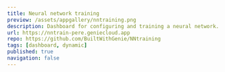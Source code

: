 ```yaml
---
title: Neural network training
preview: /assets/appgallery/nntraining.png
description: Dashboard for configuring and training a neural network.
url: https://nntrain-pere.geniecloud.app
repo: https://github.com/BuiltWithGenie/NNtraining
tags: [dashboard, dynamic]
published: true
navigation: false
---
```

